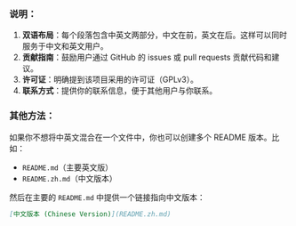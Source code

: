 
### 说明：
1. **双语布局**：每个段落包含中英文两部分，中文在前，英文在后。这样可以同时服务于中文和英文用户。
2. **贡献指南**：鼓励用户通过 GitHub 的 issues 或 pull requests 贡献代码和建议。
3. **许可证**：明确提到该项目采用的许可证（GPLv3）。
4. **联系方式**：提供你的联系信息，便于其他用户与你联系。

### 其他方法：
如果你不想将中英文混合在一个文件中，你也可以创建多个 README 版本。比如：
- `README.md`（主要英文版）
- `README.zh.md`（中文版本）

然后在主要的 `README.md` 中提供一个链接指向中文版本：

```markdown
[中文版本 (Chinese Version)](README.zh.md)
